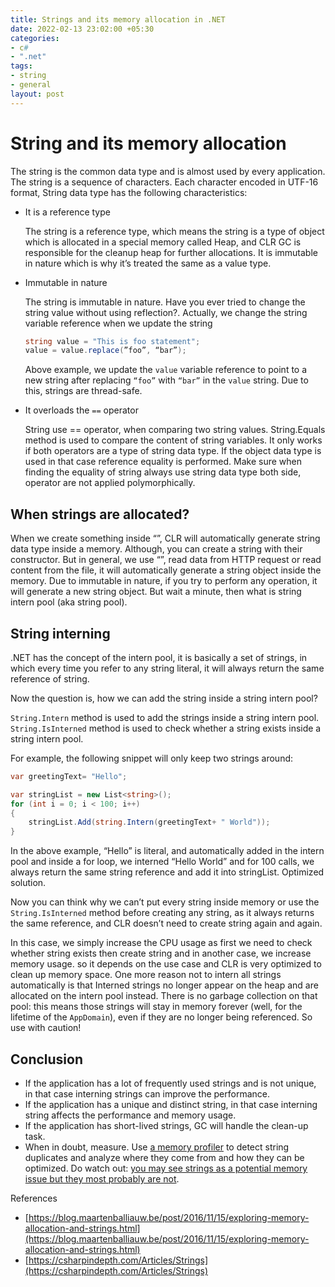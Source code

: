 ```yaml
---
title: Strings and its memory allocation in .NET
date: 2022-02-13 23:02:00 +05:30
categories:
- c#
- ".net"
tags:
- string
- general
layout: post
---
```


# String and its memory allocation

The string is the common data type and is almost used by every application. The string is a sequence of characters. Each character encoded in UTF-16 format, String data type has the following characteristics:

- It is a reference type
    
    The string is a reference type, which means the string is a type of object which is allocated in a special memory called Heap, and CLR GC is responsible for the cleanup heap for further allocations. It is immutable in nature which is why it’s treated the same as a value type.
    
- Immutable in nature
    
    The string is immutable in nature. Have you ever tried to change the string value without using reflection?. Actually, we change the string variable reference when we update the string
    
    ```csharp
    string value = "This is foo statement";
    value = value.replace(”foo”, “bar”);
    ```
    
    Above example, we update the `value` variable reference to point to a new string after replacing `“foo”` with `“bar”` in the `value` string. Due to this, strings are thread-safe. 
    
- It overloads the `==` operator
    
    String use == operator, when comparing two string values. String.Equals method is used to compare the content of string variables. It only works if both operators are a type of string data type. If the object data type is used in that case reference equality is performed. Make sure when finding the equality of string always use string data type both side, operator are not applied polymorphically.
    

## When strings are allocated?

When we create something inside “”, CLR will automatically generate string data type inside a memory. Although, you can create a string with their constructor. But in general, we use “”, read data from HTTP request or read content from the file, it will automatically generate a string object inside the memory. Due to immutable in nature, if you try to perform any operation, it will generate a new string object. But wait a minute, then what is string intern pool (aka string pool).

## String interning

.NET has the concept of the intern pool, it is basically a set of strings, in which every time you refer to any string literal, it will always return the same reference of string.

Now the question is, how we can add the string inside a string intern pool?

`String.Intern` method is used to add the strings inside a string intern pool. `String.IsInterned` method is used to check whether a string exists inside a string intern pool. 

For example, the following snippet will only keep two strings around:

```csharp
var greetingText= "Hello";

var stringList = new List<string>();
for (int i = 0; i < 100; i++)
{
    stringList.Add(string.Intern(greetingText+ " World"));
}
```

In the above example, “Hello” is literal, and automatically added in the intern pool and inside a for loop, we interned “Hello World” and for 100 calls, we always return the same string reference and add it into stringList. Optimized solution.

Now you can think why we can’t put every string inside memory or use the `String.IsInterned` method before creating any string, as it always returns the same reference, and CLR doesn’t need to create string again and again. 

In this case, we simply increase the CPU usage as first we need to check whether string exists then create string and in another case, we increase memory usage. so it depends on the use case and CLR is very optimized to clean up memory space. One more reason not to intern all strings automatically is that Interned strings no longer appear on the heap and are allocated on the intern pool instead. There is no garbage collection on that pool: this means those strings will stay in memory forever (well, for the lifetime of the `AppDomain`), even if they are no longer being referenced. So use with caution!

## Conclusion

- If the application has a lot of frequently used strings and is not unique, in that case interning strings can improve the performance.
- If the application has a unique and distinct string, in that case interning string affects the performance and memory usage.
- If the application has short-lived strings, GC will handle the clean-up task.
- When in doubt, measure. Use [a memory profiler](http://jetbrains.com/dotmemory) to detect string duplicates and analyze where they come from and how they can be optimized. Do watch out: [you may see strings as a potential memory issue but they most probably are not](https://blogs.msdn.microsoft.com/tess/2009/02/27/net-memory-leak-reader-email-are-you-really-leaking-net-memory/).

References

- [https://blog.maartenballiauw.be/post/2016/11/15/exploring-memory-allocation-and-strings.html](https://blog.maartenballiauw.be/post/2016/11/15/exploring-memory-allocation-and-strings.html)
- [https://csharpindepth.com/Articles/Strings](https://csharpindepth.com/Articles/Strings)